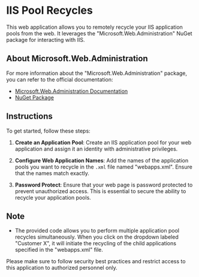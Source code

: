 # IIS Pool Recycles

This web application allows you to remotely recycle your IIS application pools from the web. It leverages the "Microsoft.Web.Administration" NuGet package for interacting with IIS.

## About Microsoft.Web.Administration

For more information about the "Microsoft.Web.Administration" package, you can refer to the official documentation:
- [Microsoft.Web.Administration Documentation](https://learn.microsoft.com/en-us/dotnet/api/microsoft.web.administration?view=iis-dotnet)
- [NuGet Package](https://www.nuget.org/packages/Microsoft.Web.Administration/)

## Instructions

To get started, follow these steps:

1. **Create an Application Pool**: Create an IIS application pool for your web application and assign it an identity with administrative privileges.

2. **Configure Web Application Names**: Add the names of the application pools you want to recycle in the `.xml` file named "webapps.xml". Ensure that the names match exactly.

3. **Password Protect**: Ensure that your web page is password protected to prevent unauthorized access. This is essential to secure the ability to recycle your application pools.

## Note

- The provided code allows you to perform multiple application pool recycles simultaneously. When you click on the dropdown labeled "Customer X", it will initiate the recycling of the child applications specified in the "webapps.xml" file.

Please make sure to follow security best practices and restrict access to this application to authorized personnel only.

